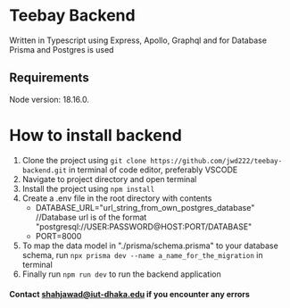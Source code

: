 # Teebay Backend

Written in Typescript using Express, Apollo, Graphql and for Database Prisma and Postgres is used

## Requirements

Node version: 18.16.0.

# How to install backend

1. Clone the project using `git clone https://github.com/jwd222/teebay-backend.git` in terminal of code editor, preferably VSCODE
2. Navigate to project directory and open terminal
3. Install the project using `npm install`
4. Create a .env file in the root directory with contents
   - DATABASE_URL="url_string_from_own_postgres_database" //Database url is of the format "postgresql://USER:PASSWORD@HOST:PORT/DATABASE"
   - PORT=8000
5. To map the data model in "./prisma/schema.prisma" to your database schema, run `npx prisma dev --name a_name_for_the_migration` in terminal
6. Finally run `npm run dev` to run the backend application

#### Contact shahjawad@iut-dhaka.edu if you encounter any errors

